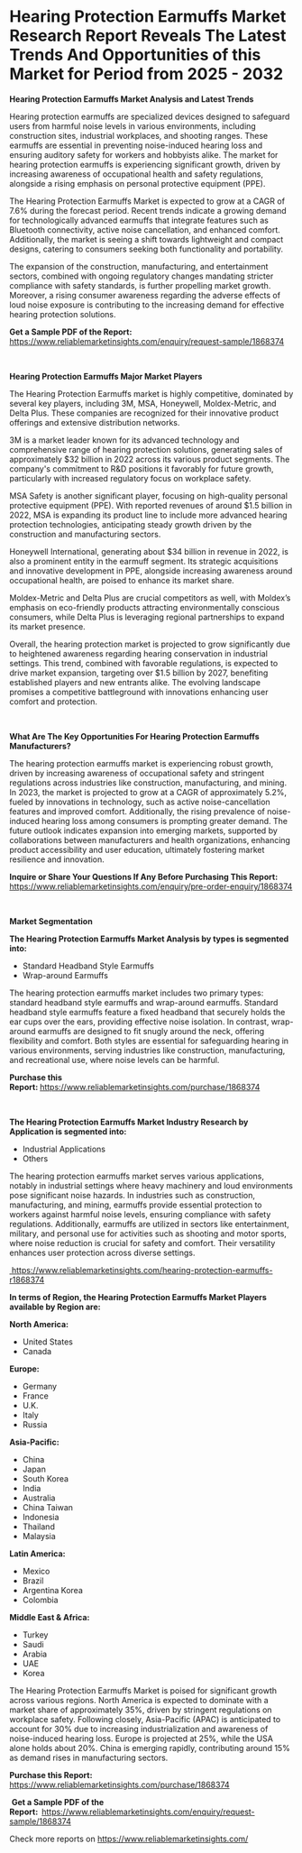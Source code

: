 <p><h1>Hearing Protection Earmuffs Market Research Report Reveals The Latest Trends And Opportunities of this Market for Period from 2025 - 2032</h1></p><p><strong>Hearing Protection Earmuffs Market Analysis and Latest Trends</strong></p>
<p><p>Hearing protection earmuffs are specialized devices designed to safeguard users from harmful noise levels in various environments, including construction sites, industrial workplaces, and shooting ranges. These earmuffs are essential in preventing noise-induced hearing loss and ensuring auditory safety for workers and hobbyists alike. The market for hearing protection earmuffs is experiencing significant growth, driven by increasing awareness of occupational health and safety regulations, alongside a rising emphasis on personal protective equipment (PPE).</p><p>The Hearing Protection Earmuffs Market is expected to grow at a CAGR of 7.6% during the forecast period. Recent trends indicate a growing demand for technologically advanced earmuffs that integrate features such as Bluetooth connectivity, active noise cancellation, and enhanced comfort. Additionally, the market is seeing a shift towards lightweight and compact designs, catering to consumers seeking both functionality and portability. </p><p>The expansion of the construction, manufacturing, and entertainment sectors, combined with ongoing regulatory changes mandating stricter compliance with safety standards, is further propelling market growth. Moreover, a rising consumer awareness regarding the adverse effects of loud noise exposure is contributing to the increasing demand for effective hearing protection solutions.</p></p>
<p><strong>Get a Sample PDF of the Report:&nbsp;</strong> <a href="https://www.reliablemarketinsights.com/enquiry/request-sample/1868374?utm_campaign=2133&utm_medium=2&utm_source=Github&utm_content=ia&utm_term=05022025&utm_id=hearing-protection-earmuffs">https://www.reliablemarketinsights.com/enquiry/request-sample/1868374</a></p>
<p>&nbsp;</p>
<p><strong>Hearing Protection Earmuffs Major Market Players</strong></p>
<p><p>The Hearing Protection Earmuffs market is highly competitive, dominated by several key players, including 3M, MSA, Honeywell, Moldex-Metric, and Delta Plus. These companies are recognized for their innovative product offerings and extensive distribution networks. </p><p>3M is a market leader known for its advanced technology and comprehensive range of hearing protection solutions, generating sales of approximately $32 billion in 2022 across its various product segments. The company's commitment to R&D positions it favorably for future growth, particularly with increased regulatory focus on workplace safety.</p><p>MSA Safety is another significant player, focusing on high-quality personal protective equipment (PPE). With reported revenues of around $1.5 billion in 2022, MSA is expanding its product line to include more advanced hearing protection technologies, anticipating steady growth driven by the construction and manufacturing sectors.</p><p>Honeywell International, generating about $34 billion in revenue in 2022, is also a prominent entity in the earmuff segment. Its strategic acquisitions and innovative development in PPE, alongside increasing awareness around occupational health, are poised to enhance its market share.</p><p>Moldex-Metric and Delta Plus are crucial competitors as well, with Moldex’s emphasis on eco-friendly products attracting environmentally conscious consumers, while Delta Plus is leveraging regional partnerships to expand its market presence.</p><p>Overall, the hearing protection market is projected to grow significantly due to heightened awareness regarding hearing conservation in industrial settings. This trend, combined with favorable regulations, is expected to drive market expansion, targeting over $1.5 billion by 2027, benefiting established players and new entrants alike. The evolving landscape promises a competitive battleground with innovations enhancing user comfort and protection.</p></p>
<p>&nbsp;</p>
<p><strong>What Are The Key Opportunities For Hearing Protection Earmuffs Manufacturers?</strong></p>
<p><p>The hearing protection earmuffs market is experiencing robust growth, driven by increasing awareness of occupational safety and stringent regulations across industries like construction, manufacturing, and mining. In 2023, the market is projected to grow at a CAGR of approximately 5.2%, fueled by innovations in technology, such as active noise-cancellation features and improved comfort. Additionally, the rising prevalence of noise-induced hearing loss among consumers is prompting greater demand. The future outlook indicates expansion into emerging markets, supported by collaborations between manufacturers and health organizations, enhancing product accessibility and user education, ultimately fostering market resilience and innovation.</p></p>
<p><strong>Inquire or Share Your Questions If Any Before Purchasing This Report:</strong> <a href="https://www.reliablemarketinsights.com/enquiry/pre-order-enquiry/1868374?utm_campaign=2133&utm_medium=2&utm_source=Github&utm_content=ia&utm_term=05022025&utm_id=hearing-protection-earmuffs">https://www.reliablemarketinsights.com/enquiry/pre-order-enquiry/1868374</a></p>
<p>&nbsp;</p>
<p><strong>Market Segmentation</strong></p>
<p><strong>The Hearing Protection Earmuffs Market Analysis by types is segmented into:</strong></p>
<p><ul><li>Standard Headband Style Earmuffs</li><li>Wrap-around Earmuffs</li></ul></p>
<p><p>The hearing protection earmuffs market includes two primary types: standard headband style earmuffs and wrap-around earmuffs. Standard headband style earmuffs feature a fixed headband that securely holds the ear cups over the ears, providing effective noise isolation. In contrast, wrap-around earmuffs are designed to fit snugly around the neck, offering flexibility and comfort. Both styles are essential for safeguarding hearing in various environments, serving industries like construction, manufacturing, and recreational use, where noise levels can be harmful.</p></p>
<p><strong>Purchase this Report:&nbsp;</strong><a href="https://www.reliablemarketinsights.com/purchase/1868374?utm_campaign=2133&utm_medium=2&utm_source=Github&utm_content=ia&utm_term=05022025&utm_id=hearing-protection-earmuffs">https://www.reliablemarketinsights.com/purchase/1868374</a></p>
<p>&nbsp;</p>
<p><strong>The Hearing Protection Earmuffs Market Industry Research by Application is segmented into:</strong></p>
<p><ul><li>Industrial Applications</li><li>Others</li></ul></p>
<p><p>The hearing protection earmuffs market serves various applications, notably in industrial settings where heavy machinery and loud environments pose significant noise hazards. In industries such as construction, manufacturing, and mining, earmuffs provide essential protection to workers against harmful noise levels, ensuring compliance with safety regulations. Additionally, earmuffs are utilized in sectors like entertainment, military, and personal use for activities such as shooting and motor sports, where noise reduction is crucial for safety and comfort. Their versatility enhances user protection across diverse settings.</p></p>
<p><a href="https://www.reliablemarketinsights.com/hearing-protection-earmuffs-r1868374?utm_campaign=2133&utm_medium=2&utm_source=Github&utm_content=ia&utm_term=05022025&utm_id=hearing-protection-earmuffs">&nbsp;https://www.reliablemarketinsights.com/hearing-protection-earmuffs-r1868374</a></p>
<p><strong>In terms of Region, the Hearing Protection Earmuffs Market Players available by Region are:</strong></p>
<p>
    <p> <strong> North America: </strong>
        <ul>
            <li>United States</li>
            <li>Canada</li>
        </ul>
        </p> 
    <p> <strong> Europe: </strong>
        <ul>
            <li>Germany</li>
            <li>France</li>
            <li>U.K.</li>
            <li>Italy</li>
            <li>Russia</li>
        </ul>
        </p> 
    <p> <strong> Asia-Pacific: </strong>
        <ul>
            <li>China</li>
            <li>Japan</li>
            <li>South Korea</li>
            <li>India</li>
            <li>Australia</li>
            <li>China Taiwan</li>
            <li>Indonesia</li>
            <li>Thailand</li>
            <li>Malaysia</li>
        </ul>
        </p> 
    <p> <strong> Latin America: </strong>
        <ul>
            <li>Mexico</li>
            <li>Brazil</li>
            <li>Argentina Korea</li>
            <li>Colombia</li>
        </ul>
        </p> 
    <p> <strong> Middle East & Africa: </strong>
        <ul>
            <li>Turkey</li>
            <li>Saudi</li>
            <li>Arabia</li>
            <li>UAE</li>
            <li>Korea</li>
        </ul>
    </p>
    </p>
<p><p>The Hearing Protection Earmuffs Market is poised for significant growth across various regions. North America is expected to dominate with a market share of approximately 35%, driven by stringent regulations on workplace safety. Following closely, Asia-Pacific (APAC) is anticipated to account for 30% due to increasing industrialization and awareness of noise-induced hearing loss. Europe is projected at 25%, while the USA alone holds about 20%. China is emerging rapidly, contributing around 15% as demand rises in manufacturing sectors.</p></p>
<p><strong>Purchase this Report: </strong><a href="https://www.reliablemarketinsights.com/purchase/1868374?utm_campaign=2133&utm_medium=2&utm_source=Github&utm_content=ia&utm_term=05022025&utm_id=hearing-protection-earmuffs">https://www.reliablemarketinsights.com/purchase/1868374</a></p>
<p>&nbsp;<strong>Get a Sample PDF of the Report:&nbsp;&nbsp;</strong><a href="https://www.reliablemarketinsights.com/enquiry/request-sample/1868374?utm_campaign=2133&utm_medium=2&utm_source=Github&utm_content=ia&utm_term=05022025&utm_id=hearing-protection-earmuffs">https://www.reliablemarketinsights.com/enquiry/request-sample/1868374</a></p>
<p><strong></strong></p>
<p>Check more reports on <a href="https://www.reliablemarketinsights.com/?utm_campaign=2133&utm_medium=2&utm_source=Github&utm_content=ia&utm_term=05022025&utm_id=hearing-protection-earmuffs">https://www.reliablemarketinsights.com/</a></p>